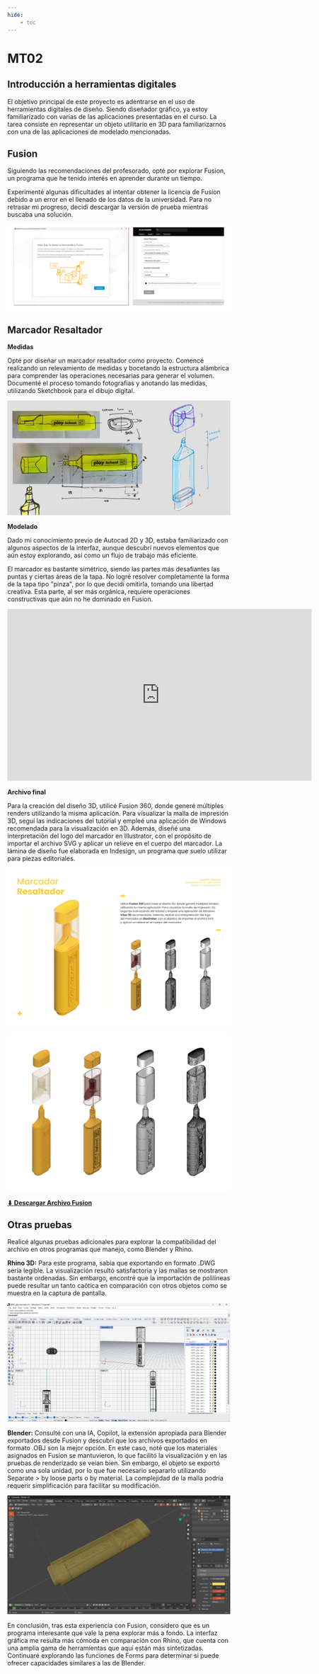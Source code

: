 ```yaml
---
hide:
    - toc
---
```


# MT02
## Introducción a herramientas digitales 

El objetivo principal de este proyecto es adentrarse en el uso de herramientas digitales de diseño. Siendo diseñador gráfico, ya estoy familiarizado con varias de las aplicaciones presentadas en el curso. La tarea consiste en representar un objeto utilitario en 3D para familiarizarnos con una de las aplicaciones de modelado mencionadas.

## Fusion

Siguiendo las recomendaciones del profesorado, opté por explorar Fusion, un programa que he tenido interés en aprender durante un tiempo.

Experimenté algunas dificultades al intentar obtener la licencia de Fusion debido a un error en el llenado de los datos de la universidad. Para no retrasar mi progreso, decidí descargar la versión de prueba mientras buscaba una solución.

![descargando fusion](../images/MT02/img_01_descargando_fusion.png)


## Marcador Resaltador

**Medidas**

Opté por diseñar un marcador resaltador como proyecto. Comencé realizando un relevamiento de medidas y bocetando la estructura alámbrica para comprender las operaciones necesarias para generar el volumen. Documenté el proceso tomando fotografías y anotando las medidas, utilizando Sketchbook para el dibujo digital.

![Boceto del marcador](../images/MT02/sketch_forma.png)

**Modelado**

Dado mi conocimiento previo de Autocad 2D y 3D, estaba familiarizado con algunos aspectos de la interfaz, aunque descubrí nuevos elementos que aún estoy explorando, así como un flujo de trabajo más eficiente.

El marcador es bastante simétrico, siendo las partes más desafiantes las puntas y ciertas áreas de la tapa. No logré resolver completamente la forma de la tapa tipo "pinza", por lo que decidí omitirla, tomando una libertad creativa. Esta parte, al ser más orgánica, requiere operaciones constructivas que aún no he dominado en Fusion.

<iframe width="688" height="388" src="https://www.youtube.com/embed/W6RaErqNkJg?si=tgT8gxMX4xvKeDqX" title="YouTube video player" frameborder="0" allow="accelerometer; autoplay; clipboard-write; encrypted-media; gyroscope; picture-in-picture; web-share" referrerpolicy="strict-origin-when-cross-origin" allowfullscreen></iframe>


**Archivo final**

Para la creación del diseño 3D, utilicé Fusion 360, donde generé múltiples renders utilizando la misma aplicación. Para visualizar la malla de impresión 3D, seguí las indicaciones del tutorial y empleé una aplicación de Windows recomendada para la visualización en 3D. Además, diseñé una interpretación del logo del marcador en Illustrator, con el propósito de importar el archivo SVG y aplicar un relieve en el cuerpo del marcador. La lámina de diseño fue elaborada en Indesign, un programa que suelo utilizar para piezas editoriales.

![Lámina de presentación](../images/MT02/edgardo_saracho_MT02_lamina.png)

![Diferentes visualizaciones](../images/MT02/diferentes_visualizaciones.png)

**[ ⬇︎ Descargar Archivo Fusion](../Descargas/Edgardo_Saracho_MT02_modelo3D.f3d)**


## Otras pruebas

Realicé algunas pruebas adicionales para explorar la compatibilidad del archivo en otros programas que manejo, como Blender y Rhino.

**Rhino 3D:**
 Para este programa, sabía que exportando en formato .DWG sería legible. La visualización resultó satisfactoria y las mallas se mostraron bastante ordenadas. Sin embargo, encontré que la importación de polilíneas puede resultar un tanto caótica en comparación con otros objetos como se muestra en la captura de pantalla.

 ![rhino_DWG](../images/MT02/rhino_DWG.png)

**Blender:** 
Consulté con una IA, Copilot, la extensión apropiada para Blender exportados desde Fusion y descubrí que los archivos exportados en formato .OBJ son la mejor opción. En este caso, noté que los materiales asignados en Fusion se mantuvieron, lo que facilitó la visualización y en las pruebas de renderizado se veían bien. Sin embargo, el objeto se exportó como una sola unidad, por lo que fue necesario separarlo utilizando Separate > by loose parts o by material. La complejidad de la malla podría requerir simplificación para facilitar su modificación.

 ![blender_OBJ](../images/MT02/blender_OBJ.png)

En conclusión, tras esta experiencia con Fusion, considero que es un programa interesante que vale la pena explorar más a fondo. La interfaz gráfica me resulta más cómoda en comparación con Rhino, que cuenta con una amplia gama de herramientas que aquí están más sintetizadas. Continuaré explorando las funciones de Forms para determinar si puede ofrecer capacidades similares a las de Blender.
